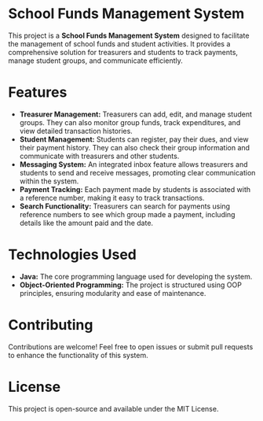 # School Funds Management System
This project is a **School Funds Management System** designed to facilitate the management of school funds and student activities. It provides a comprehensive solution for treasurers and students to track payments, manage student groups, and communicate efficiently.

# Features
- **Treasurer Management:** Treasurers can add, edit, and manage student groups. They can also monitor group funds, track expenditures, and view detailed transaction histories.
- **Student Management:** Students can register, pay their dues, and view their payment history. They can also check their group information and communicate with treasurers and other students.
- **Messaging System:** An integrated inbox feature allows treasurers and students to send and receive messages, promoting clear communication within the system.
- **Payment Tracking:** Each payment made by students is associated with a reference number, making it easy to track transactions.
- **Search Functionality:** Treasurers can search for payments using reference numbers to see which group made a payment, including details like the amount paid and the date.

# Technologies Used
- **Java:** The core programming language used for developing the system.
- **Object-Oriented Programming:** The project is structured using OOP principles, ensuring modularity and ease of maintenance.

# Contributing
Contributions are welcome! Feel free to open issues or submit pull requests to enhance the functionality of this system.

# License
This project is open-source and available under the MIT License.
